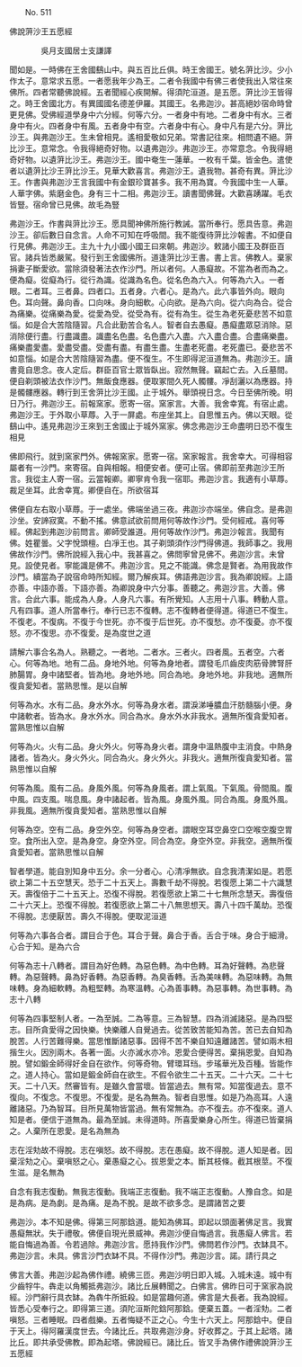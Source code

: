 ﻿　　No. 511

佛說蓱沙王五愿經

　　　　吳月支國居士支謙譯


聞如是。一時佛在王舍國鷂山中。與五百比丘俱。時王舍國王。號名蓱比沙。少小作太子。意常求五愿。一者愿我年少為王。二者令我國中有佛三者使我出入常往來佛所。四者常聽佛說經。五者聞經心疾開解。得須陀洹道。是五愿。蓱比沙王皆得之。時王舍國北方。有異國國名德差伊羅。其國王。名弗迦沙。甚高絕妙宿命時曾更見佛。受佛經道學身中六分經。何等六分。一者身中有地。二者身中有水。三者身中有火。四者身中有風。五者身中有空。六者身中有心。身中凡有是六分。蓱比沙王。與弗迦沙王。生未曾相見。遙相愛敬如兄弟。常書記往來。相問遺不絕。蓱比沙王。意常念。令我得絕奇好物。以遺弗迦沙。弗迦沙王。亦常意念。令我得絕奇好物。以遺蓱比沙王。弗迦沙王。國中奄生一蓮華。一枚有千葉。皆金色。遣使者以遺蓱比沙王蓱比沙王。見華大歡喜言。弗迦沙王。遺我物。甚奇有異。蓱比沙王。作書與弗迦沙王言我國中有金銀珍寶甚多。我不用為寶。今我國中生一人華。人華字佛。紫磨金色。身有三十二相。弗迦沙王。讀書聞佛聲。大歡喜踴躍。毛衣皆豎。宿命曾已見佛。故毛為豎

弗迦沙王。作書與蓱比沙王。愿具聞神佛所施行教誡。當所奉行。愿具告意。弗迦沙王。卻后數日自念言。人命不可知在呼吸間。我不能復待蓱比沙報書。不如便自行見佛。弗迦沙王。主九十九小國小國王曰來朝。弗迦沙。敕諸小國王及群臣百官。諸兵皆悉嚴駕。發行到王舍國佛所。道逢蓱比沙王書。書上言。佛教人。棄家捐妻子斷愛欲。當除須發著法衣作沙門。所以者何。人愚癡故。不當為者而為之。便為癡。從癡為行。從行為識。從識為名色。從名色為六入。何等為六入。一者眼。二者耳。三者鼻。四者口。五者身。六者心。是為六。此六事皆外向。眼向色。耳向聲。鼻向香。口向味。身向細軟。心向欲。是為六向。從六向為合。從合為痛樂。從痛樂為愛。從愛為受。從受為有。從有為生。從生為老死憂悲苦不如意惱。如是合大苦陰隨習。凡合此勤苦合名人。智者自去愚癡。愚癡盡眾惡消除。惡消除便行盡。行盡識盡。識盡名色盡。名色盡六入盡。六入盡合盡。合盡痛樂盡。痛樂盡愛盡。愛盡受盡。受盡有盡。有盡生盡。生盡老死盡。老死盡已。憂悲苦不如意惱。如是合大苦陰隨習為盡。便不復生。不生即得泥洹道無為。弗迦沙王。讀書竟自思念。夜人定后。群臣百官士眾皆臥出。寂然無聲。竊起亡去。入丘墓間。便自剃頭被法衣作沙門。無飯食應器。便取冢間久死人髑髏。凈刮灑以為應器。持是髑髏應器。轉行到王舍蓱比沙王國。止于城外。舉頭視日念。今日至佛所晚。明日乃行。弗迦沙王。前報窯家。愿寄一宿。窯家言。大善。我舍幸寬。有宿止處。弗迦沙王。于外取小草蓐。入于一屏處。布座坐其上。自思惟五內。佛以天眼。從鷂山中。遙見弗迦沙王來到王舍國止于城外窯家。佛念弗迦沙王命盡明日恐不復生相見

佛即飛行。就到窯家門外。佛報窯家。愿寄一宿。窯家報言。我舍幸大。可得相容屬者有一沙門。來寄宿。自與相報。相便安者。便可止宿。佛即前至弗迦沙王所言。我從主人寄一宿。云當報卿。卿寧肯令我一宿耶。弗迦沙言。我適有小草蓐。裁足坐耳。此舍幸寬。卿便自在。所欲宿耳

佛便自左右取小草蓐。于一處坐。佛端坐過三夜。弗迦沙亦端坐。佛自念。是弗迦沙坐。安諦寂寞。不動不搖。佛意試欲前問用何等故作沙門。受何經戒。喜何等經。佛起到弗迦沙前問言。卿師受誰道。用何等故作沙門。弗迦沙報言。我聞有佛。姓瞿曇。父字悅頭檀。白凈王也。其子剃頭須作沙門得佛道。我師事之。我用佛故作沙門。佛所說經入我心中。我甚喜之。佛問寧曾見佛不。弗迦沙言。未曾見。設使見者。寧能識是佛不。弗迦沙言。見之不能識。佛念是賢者。為用我故作沙門。續當為子說宿命時所知經。爾乃解疾耳。佛語弗迦沙言。我為卿說經。上語亦善。中語亦善。下語亦善。為卿說身中六分事。善聽之。弗迦沙言。大善。佛言。合此六事。能成為人身。人身凡六事。有所覺知。人志用十八事。轉動人意。凡有四事。道人所當奉行。奉行已志不復轉。志不復轉者便得道。得道已不復生。不復老。不復病。不復于今世死。亦不復于后世死。亦不復愁。亦不復憂。亦不復怒。亦不復思。亦不復愛。是為度世之道

請解六事合名為人。熟聽之。一者地。二者水。三者火。四者風。五者空。六者心。何等為地。地有二品。身地外地。何等為身地者。謂發毛爪齒皮肉筋骨脾腎肝肺腸胃。身中諸堅者。皆為地。身地外地。同合為地。身地外地。非我地。適無所復貪愛知者。當熟思惟。是以自解

何等為水。水有二品。身水外水。何等為身水者。謂淚涕唾膿血汗肪髓腦小便。身中諸軟者。皆為水。身水外水。同合為水。身水外水非我水。適無所復貪愛知者。當熟思惟以自解

何等為火。火有二品。身火外火。何等為身火者。謂身中溫熱腹中主消食。中熱身諸者。皆為火。身火外火。同合為火。身火外火。非我火。適無所復貪愛知者。當熟思惟以自解

何等為風。風有二品。身風外風。何等為身風者。謂上氣風。下氣風。骨間風。腹中風。四支風。喘息風。身中諸起者。皆為風。身風外風。同合為風。身風外風。非我風。適無所復貪愛知者。當熟思惟以自解

何等為空。空有二品。身空外空。何等為身空者。謂眼空耳空鼻空口空喉空腹空胃空。食所出入空。是為身空。身空外空。同合為空。身空外空。非我空。適無所復貪愛知者。當熟思惟以自解

智者學道。能自別知身中五分。余一分者心。心清凈無欲。自念我清潔如是。若愿欲上第二十五空慧天。恐于二十五天上。壽數千劫不得脫。若復愿上第二十六識慧天。壽復倍于二十五天上。恐復不得脫。若復愿欲上第二十七無所念慧天。壽復倍二十六天上。恐復不得脫。若復愿欲上第二十八無思想天。壽八十四千萬劫。恐復不得脫。志便厭苦。壽久不得脫。便取泥洹道

何等為六事各合者。謂目合于色。耳合于聲。鼻合于香。舌合于味。身合于細滑。心合于知。是為六合

何等為志十八轉者。謂目為好色轉。為惡色轉。為中色轉。耳為好聲轉。為悲聲轉。為惡聲轉。鼻為好香轉。為惡香轉。為臭香轉。舌為美味轉。為惡味轉。為無味轉。身為細軟轉。為粗堅轉。為寒溫轉。心為善事轉。為惡事轉。為世事轉。為志十八轉

何等為四事堅制人者。一為至誠。二為等意。三為智慧。四為消滅諸惡。是為四堅志。目所貪愛得之因快樂。快樂離人自覺過去。從苦致苦能知為苦。苦已去自知為脫苦。人行苦難得樂。當思惟斷諸惡事。因得不苦不樂自知遠離諸苦。譬如兩木相揩生火。因別兩木。各著一面。火亦滅水亦冷。恩愛合便得苦。棄捐恩愛。自知為脫。譬如鍛金師得好金自在欲作。何等奇物。臂環耳珰。步瑤華光及百種。皆能作之。道人持心。當如是鍛金師自在欲生。不假令欲生二十五天。二十六天。二十七天。二十八天。然審皆有。是雖久會當壞。皆當過去。無有常。知當復過去。意不復向。不復念。不復思。不復愛。是名為無為。智者自思惟。如是乃為高耳。人遠離諸惡。乃為智耳。目所見萬物皆當過。無有常無為。亦不復去。亦不復來。道人知是者。便信于道無為。最為至誠。未得道時。所喜愛樂身心所生。得道已皆棄捐之。人棄所在恩愛。是名為無為

志在淫劮故不得脫。志在嗔怒。故不得脫。志在愚癡。故不得脫。道人知是者。因棄淫劮之心。棄嗔怒之心。棄愚癡之心。拔恩愛之本。斷其枝條。截其根莖。不復生滋。是名無為

自念有我志復動。無我志復動。我端正志復動。我不端正志復動。人豫自念。如是是為病。是為劇。是為痛。是為不脫。是故不欲多念。是謂諸苦之要

弗迦沙。本不知是佛。得第三阿那鋡道。能知為佛耳。即起以頭面著佛足言。我實愚癡無狀。失于禮敬。佛便自現光景威神。弗迦沙便自悔過言。我愚癡人佛言。若能自悔過為善。令若過除。弗迦沙言。愿持我作沙門。佛問若作沙門。衣缽具不。弗迦沙言。未具。佛言沙門衣缽不具。不得作沙門。弗迦沙言。諾。請行具之

佛言大善。弗迦沙起為佛作禮。繞佛三匝。弗迦沙明日即入城。入城未遠。城中有少齒牸牛。犇走以角觸抵弗迦沙。諸比丘展轉聞之。白佛言。佛昨日可于窯家為說經。沙門辭行具衣缽。為犇牛所抵殺。如是當趣何道。佛言是大長者。我為說經。皆悉心受奉行之。即得第三道。須陀洹斯陀鋡阿那鋡。便棄五蓋。一者淫劮。二者嗔怒。三者睡眠。四者戲樂。五者悔疑不正之心。今生十六天上。阿那鋡中。便自于天上。得阿羅漢度世去。今諸比丘。共取弗迦沙身。好收葬之。于其上起塔。諸比丘。即共承受佛教。即為起塔。佛說經已。諸比丘。皆叉手為佛作禮佛說蓱沙王五愿經
